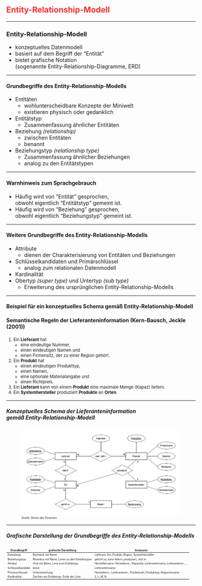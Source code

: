 ## <em style="color: #ff2c2d; font-style: normal">Entity-Relationship-Modell</em>

---

### Entity-Relationship-Modell

- konzeptuelles Datenmodell
- basiert auf dem Begriff der <q style="font-style: normal">Entität</q>
- bietet grafische Notation<br/>(sogenannte Entity-Relationship-Diagramme, ERD)

---

#### Grundbegriffe des Entity-Relationship-Modells

- Entitäten
    - wohlunterscheidbare Konzepte der Miniwelt
    - existieren physisch oder gedanklich
- Entitätstyp
    - Zusammenfassung ähnlicher Entitäten
- Beziehung *(relationship)*
    - zwischen Entitäten
    - benannt
- Beziehungstyp *(relationship type)*
    - Zusammenfassung ähnlicher Beziehungen
    - analog zu den Entitätstypen

---

#### Warnhinweis zum Sprachgebrauch <!-- .element style="color: #ff2c2d; font-style: normal" --> 

- Häufig wird von <q style="font-style: normal">Entität</q> gesprochen,<br/>
  obwohl eigentlich <q style="font-style: normal">Entitätstyp</q> gemeint ist.
- Häufig wird von <q style="font-style: normal">Beziehung</q> gesprochen,<br/>
  obwohl eigentlich <q style="font-style: normal">Beziehungstyp</q> gemeint ist.

---

#### Weitere Grundbegriffe des Entity-Relationship-Modells

- Attribute
    - dienen der Charakterisierung von Entitäten und Beziehungen
- Schlüsselkandidaten und Primärschlüssel
    - analog zum relationalen Datenmodell
- Kardinalität
- Obertyp *(super type)* und Untertyp *(sub type)*
    - Erweiterung des ursprünglichen Entity-Relationship-Modells

---

#### Beispiel für ein konzeptuelles Schema gemäß Entity-Relationship-Modell

#### Semantische Regeln der Lieferanteninformation (Kern-Bausch, Jeckle (2001))

<ol style="font-size: 0.8em">
    <li>
        Ein <strong>Lieferant</strong> hat
        <ul>
            <li>eine eindeutige Nummer,</li>
            <li>einen eindeutigen Namen und</li>
            <li>einen Firmensitz, der zu einer Region gehört.</li>
        </ul>
    </li>
    <li class="fragment">
        Ein <strong>Produkt</strong> hat
        <ul>
            <li>einen eindeutigen Produkttyp,</li>
            <li>einen Namen,</li>
            <li>eine optionale Materialangabe und</li>
            <li>einen Richtpreis.</li>
        </ul>
    </li>
    <li class="fragment">
        Ein <strong>Lieferant</strong> kann von einem <strong>Produkt</strong> eine maximale Menge (Kapaz) liefern.
    </li>
    <li class="fragment">
        Ein <strong>Systemhersteller</strong> produziert <strong>Produkte</strong> an <strong>Orten</strong>.
    </li>
</ol>

---

##### Konzeptuelles Schema der Lieferanteninformation<br/>gemäß Entity-Relationship-Modell

<figure>
    <img alt="Schema gemäß ER-Modell mit den Entitätstypen Lieferant, Ort, Produkt, Region und Systemhersteller"
         src="images/erm-lieferanteninformation.png"/>
    <figcaption style="font-size: 0.5em">Quelle: Skizze des Dozenten</figcaption>
</figure>

---

##### Grafische Darstellung der Grundbegriffe des Entity-Relationship-Modells

<table style="font-size:0.5em">
    <thead>
        <tr>
            <th style="border-style: none">Grundbegriff</th>
            <th style="border-style: none">grafische Darstellung</th>
            <th style="border-style: none">Instanzen</th>
        </tr>
    </thead>
    <tbody>
        <tr>
            <td style="border-style: none">Entitätstyp</td>
            <td style="border-style: none">Rechteck mit Name</td>
            <td style="border-style: none">Lieferant, Ort, Produkt, Region, Systemhersteller</td>
        </tr>
        <tr>
            <td style="border-style: none">Beziehungstyp</td>
            <td style="border-style: none">Rhombus mit Name, Linien zu den Entitätstypen</td>
            <td style="border-style: none">gehört zu, kann liefern, produziert, sitzt in</td>
        </tr>
        <tr>
            <td style="border-style: none">Attribut</td>
            <td style="border-style: none">Oval mit Name, Linie zum Entitätstyp</td>
            <td style="border-style: none">Herstellername, Herstellernr., Kapazität, Lieferantenname, Lieferantennr., …</td>
        </tr>
        <tr>
            <td style="border-style: none">Schlüsselkandidat</td>
            <td style="border-style: none">keine</td>
            <td style="border-style: none">Lieferantenname</td>
        </tr>
        <tr>
            <td style="border-style: none">Primärschlüssel</td>
            <td style="border-style: none">Unterstreichung</td>
            <td style="border-style: none">Herstellernr., Lieferantennr., Postleitzahl, Produkttyp, Regionenname</td>
        </tr>
        <tr>
            <td style="border-style: none">Kardinalität</td>
            <td style="border-style: none">Zeichen am Entitätstyp-Ende der Linie</td>
            <td style="border-style: none">1, L, M, N</td>
        </tr>
    </tbody>
</table>

